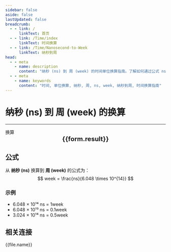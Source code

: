 ```yaml
---
sidebar: false
aside: false
lastUpdated: false
breadcrumb:
  - - link: /
      linkText: 首页
  - - link: /Time/index
      linkText: 时间换算
  - - link: /Time/Nanosecond-to-Week
      linkText: 纳秒到周
head:
  - - meta
    - name: description
      content: "纳秒 (ns) 到 周 (week) 的时间单位换算指南。了解如何通过公式 ns ÷ 6.048 × 10¹⁴ 换算为周。"
  - - meta
    - name: keywords
      content: "时间, 单位换算, 纳秒, 周, ns, week, 纳秒到周, 时间换算指南"
---
```

# 纳秒 (ns) 到 周 (week) 的换算

---
<script setup>
import { onMounted, reactive, inject, ref } from 'vue'
import { NButton,NForm ,NFormItem,NInput,NInputNumber,NSelect,NCard,useMessage,NGrid ,NGi  } from 'naive-ui'
import { defineClientComponent } from 'vitepress'
import { Time } from '../../files';

const convert = inject('convert')

const form = reactive({
  number: null,
  result: '',
})

const convertHandler = () => {
  if (form.number !== null && !isNaN(form.number)) {
    const convertedValue = parseFloat(form.number) / 604800000000000
    form.result = `${form.number}ns = ${convertedValue.toFixed(15)}week`
  } else {
    form.result = '请输入有效的数值。'
  }
}
</script>

<n-form size="large" :model="form">
  <n-form-item label="纳秒 (ns)">
    <n-input-number v-model:value="form.number" placeholder="输入纳秒" style="width: 100%" />
  </n-form-item>
  <n-form-item>
    <n-button type="info" @click="convertHandler" block>换算</n-button>
  </n-form-item>
</n-form>

<n-card  embedded :bordered="false" hoverable>
  <div  style="text-align:center;font-size:20px;">
    <strong>{{form.result}}</strong>
  </div>
</n-card>

## 公式

从 **纳秒 (ns)** 换算到 **周 (week)** 的公式为：
$$ week = \frac{ns}{6.048 \times 10^{14}} $$

### 示例
- 6.048 × 10¹⁴ ns = 1week
- 6.048 × 10¹³ ns = 0.1week
- 3.024 × 10¹⁴ ns = 0.5week
## 相关连接
<n-grid x-gap="12" :cols="2">
  <n-gi v-for="(file, index) in Time" :key="index">
    <n-button
      text
      tag="a"
      :href="file.path"
      type="info"
    >
      {{file.name}}
    </n-button>
  </n-gi>
</n-grid>